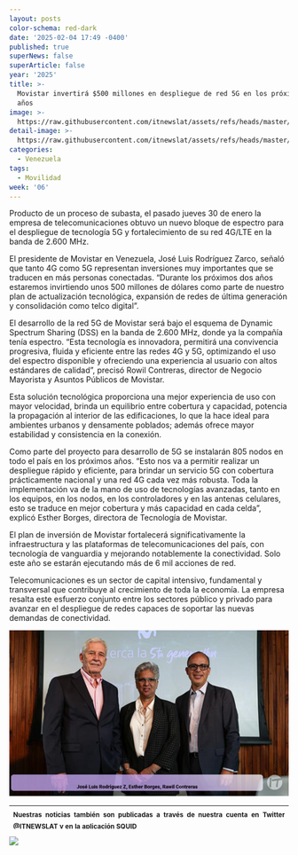 ```yaml
---
layout: posts
color-schema: red-dark
date: '2025-02-04 17:49 -0400'
published: true
superNews: false
superArticle: false
year: '2025'
title: >-
  Movistar invertirá $500 millones en despliegue de red 5G en los próximos dos
  años
image: >-
  https://raw.githubusercontent.com/itnewslat/assets/refs/heads/master/img/540x320/Ejecutivos-Movistar-p.jpg
detail-image: >-
  https://raw.githubusercontent.com/itnewslat/assets/refs/heads/master/img/1024x680/Ejecutivos-Movistar-g.jpg
categories:
  - Venezuela
tags:
  - Movilidad
week: '06'
---
```

Producto de un proceso de subasta, el pasado jueves 30 de enero la empresa de telecomunicaciones obtuvo un nuevo bloque de espectro para el despliegue de tecnología 5G y fortalecimiento de su red 4G/LTE en la banda de 2.600 MHz.

El presidente de Movistar en Venezuela, José Luis Rodríguez Zarco, señaló que tanto 4G como 5G representan inversiones muy importantes que se traducen en más personas conectadas. “Durante los próximos dos años estaremos invirtiendo unos 500 millones de dólares como parte de nuestro plan de actualización tecnológica, expansión de redes de última generación y consolidación como telco digital”.

El desarrollo de la red 5G de Movistar será bajo el esquema de Dynamic Spectrum Sharing (DSS) en la banda de 2.600 MHz, donde ya la compañía tenía espectro. “Esta tecnología es innovadora, permitirá una convivencia progresiva, fluida y eficiente entre las redes 4G y 5G, optimizando el uso del espectro disponible y ofreciendo una experiencia al usuario con altos estándares de calidad”, precisó Rowil Contreras, director de Negocio Mayorista y Asuntos Públicos de Movistar.

Esta solución tecnológica proporciona una mejor experiencia de uso con mayor velocidad, brinda un equilibrio entre cobertura y capacidad, potencia la propagación al interior de las edificaciones, lo que la hace ideal para ambientes urbanos y densamente poblados; además ofrece mayor estabilidad y consistencia en la conexión.

Como parte del proyecto para desarrollo de 5G se instalarán 805 nodos en todo el país en los próximos años. “Esto nos va a permitir realizar un despliegue rápido y eficiente, para brindar un servicio 5G con cobertura prácticamente nacional y una red 4G cada vez más robusta. Toda la implementación va de la mano de uso de tecnologías avanzadas, tanto en los equipos, en los nodos, en los controladores y en las antenas celulares, esto se traduce en mejor cobertura y más capacidad en cada celda”, explicó Esther Borges, directora de Tecnología de Movistar.

El plan de inversión de Movistar fortalecerá significativamente la infraestructura y las plataformas de telecomunicaciones del país, con tecnología de vanguardia y mejorando notablemente la conectividad. Solo este año se estarán ejecutando más de 6 mil acciones de red.

Telecomunicaciones es un sector de capital intensivo, fundamental y transversal que contribuye al crecimiento de toda la economía. La empresa resalta este esfuerzo conjunto entre los sectores público y privado para avanzar en el despliegue de redes capaces de soportar las nuevas demandas de conectividad.

![](https://raw.githubusercontent.com/itnewslat/assets/refs/heads/master/img/540x320/Ejecutivos-Movistar-p.jpg)

<table style="height: 42px;" width="569">
<tbody>
<tr>
<td style="text-align: justify;"><sub><strong>Nuestras noticias también son publicadas a través de nuestra cuenta en Twitter <a href="https://twitter.com/itnewslat?lang=es">@ITNEWSLAT</a> y en la aplicación <a href="https://squidapp.co/en/">SQUID</a></strong></sub></td>
</tr>
</tbody>
</table>

<img src="https://tracker.metricool.com/c3po.jpg?hash=56f88a41e39ab42c063cc51676587a04"/>